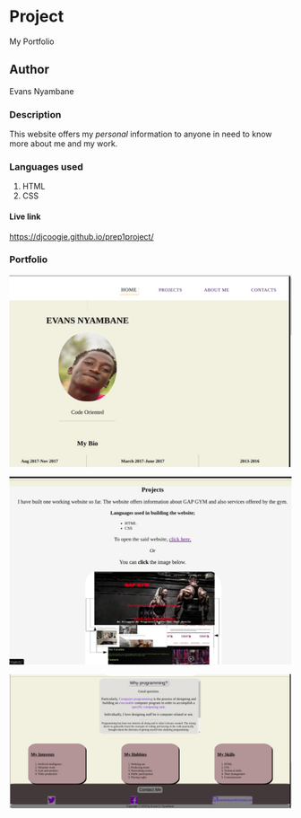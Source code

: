 # Project
My Portfolio

## Author
Evans Nyambane

### Description
This website offers my _personal_ information to anyone in need to know more about me and my work.

### Languages used
1. HTML
2. CSS

#### Live link
https://djcoogie.github.io/prep1project/

### Portfolio 
![1](images/3.jpg)

![2](images/2.jpg)

![3](images/1.jpg)